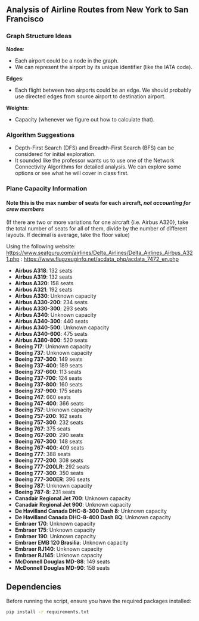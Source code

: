 ## Analysis of Airline Routes from New York to San Francisco

### Graph Structure Ideas

**Nodes**:
- Each airport could be a node in the graph.
- We can represent the airport by its unique identifier (like the IATA code).

**Edges**: 
- Each flight between two airports could be an edge. We should probably use directed edges from source airport to destination airport.

**Weights**:
- Capacity (whenever we figure out how to calculate that).

### Algorithm Suggestions

- Depth-First Search (DFS) and Breadth-First Search (BFS) can be considered for initial exploration.
- It sounded like the professor wants us to use one of the Network Connectivity Algorithms for detailed analysis. We can explore some options or see what he will cover in class first.

### Plane Capacity Information
#### Note this is the **max** number of seats for each aircraft, _not accounting for crew members_
(If there are two or more variations for one aircraft {i.e. Airbus A320}, take the total number of seats for all of them, divide by
the number of different layouts. If decimal is average, take the floor value)

Using the following website: https://www.seatguru.com/airlines/Delta_Airlines/Delta_Airlines_Airbus_A321.php
                           : https://www.flugzeuginfo.net/acdata_php/acdata_7472_en.php

- **Airbus A318**: 132 seats
- **Airbus A319**: 132 seats
- **Airbus A320**: 158 seats
- **Airbus A321**: 192 seats
- **Airbus A330**: Unknown capacity
- **Airbus A330-200**: 234 seats
- **Airbus A330-300**: 293 seats
- **Airbus A340**: Unknown capacity
- **Airbus A340-300**: 440 seats
- **Airbus A340-500**: Unknown capacity
- **Airbus A340-600**: 475 seats
- **Airbus A380-800**: 520 seats
- **Boeing 717**: Unknown capacity
- **Boeing 737**: Unknown capacity
- **Boeing 737-300**: 149 seats
- **Boeing 737-400**: 189 seats
- **Boeing 737-600**: 113 seats
- **Boeing 737-700**: 124 seats
- **Boeing 737-800**: 160 seats
- **Boeing 737-900**: 175 seats
- **Boeing 747**: 660 seats
- **Boeing 747-400**: 366 seats
- **Boeing 757**: Unknown capacity
- **Boeing 757-200**: 162 seats
- **Boeing 757-300**: 232 seats
- **Boeing 767**: 375 seats
- **Boeing 767-200**: 290 seats
- **Boeing 767-300**: 148 seats
- **Boeing 767-400**: 409 seats
- **Boeing 777**: 388 seats
- **Boeing 777-200**: 308 seats
- **Boeing 777-200LR**: 292 seats
- **Boeing 777-300**: 350 seats
- **Boeing 777-300ER**: 396 seats
- **Boeing 787**: Unknown capacity
- **Boeing 787-8**: 231 seats
- **Canadair Regional Jet 700**: Unknown capacity
- **Canadair Regional Jet 900**: Unknown capacity
- **De Havilland Canada DHC-8-300 Dash 8**: Unknown capacity
- **De Havilland Canada DHC-8-400 Dash 8Q**: Unknown capacity
- **Embraer 170**: Unknown capacity
- **Embraer 175**: Unknown capacity
- **Embraer 190**: Unknown capacity
- **Embraer EMB 120 Brasilia**: Unknown capacity
- **Embraer RJ140**: Unknown capacity
- **Embraer RJ145**: Unknown capacity
- **McDonnell Douglas MD-88**: 149 seats
- **McDonnell Douglas MD-90**: 158 seats

## Dependencies

Before running the script, ensure you have the required packages installed:
```bash
pip install -r requirements.txt
```
